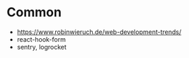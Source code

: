 # Common

- https://www.robinwieruch.de/web-development-trends/
- react-hook-form
- sentry, logrocket
